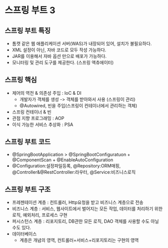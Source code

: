# 스프링 부트 3

## 스프링 부트 특징
- 톰캣 같은 웹 애플리케이션 서버(WAS)가 내장되어 있어, 설치가 불필요하다.
- XML 설정이 아닌, 자바 코드로 모두 작성 가능하다.
- JAR를 이용해서 자바 옵션 만으로 배포가 가능하다.
- 모니터링 및 관리 도구를 제공한다. (스프링 액츄에이터)

## 스프링 핵심
- 제어의 역전 & 의존성 주입 : IoC & DI
    * 개발자가 객체를 생성 -> 객체를 받아와서 사용 (스프링이 관리)
    * @Autowired, 빈을 주입(스프링이 컨테이너에서 관리하는 객체)
- 스프링 컨테이너 & 빈
- 관점 지향 프로그래밍 : AOP
- 이식 가능한 서비스 추상화 : PSA

## 스프링 부트 코드
- @SpringBootApplication > @SpringBootConfiguratuon + @ComponentScan + @EnableAutoConfiguration
- @Configuration:설정파일등록, @Repository:ORM매핑, @Controller&@RestController:라우터, @Service:비즈니스로직

## 스프링 부트 구조
- 프레젠테이션 계층 : 컨트롤러, Http요청을 받고 비즈니스 계층으로 전송 
- 비즈니스 계층 : 서비스, 웹사이트에서 벌어지는 모든 작업, 데이터를 처리하기 위한 로직, 예외처리, 프로세스 구현
- 퍼시스턴스 계층 : 리포지토리, DB관한 모든 로직, DAO 객체를 사용할 수도 아닐 수도 있다.
- 데이터베이스
    * 계층은 개념의 영역, 컨트롤러+서비스+리포지토리는 구현의 영역 
